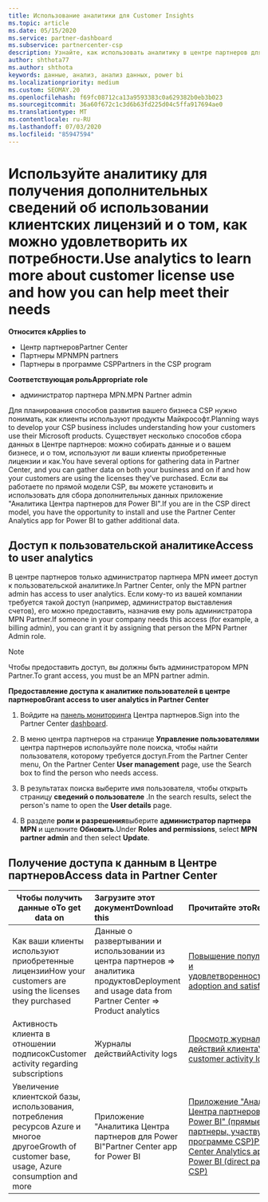 ```yaml
---
title: Использование аналитики для Customer Insights
ms.topic: article
ms.date: 05/15/2020
ms.service: partner-dashboard
ms.subservice: partnercenter-csp
description: Узнайте, как использовать аналитику в центре партнеров для лучшего понимания бизнеса и того, как ваши клиенты используют приобретенные вами лицензии.
author: shthota77
ms.author: shthota
keywords: данные, анализ, анализ данных, power bi
ms.localizationpriority: medium
ms.custom: SEOMAY.20
ms.openlocfilehash: f69fc08712ca13a9593383c0a629382b0eb3b023
ms.sourcegitcommit: 36a60f672c1c3d6b63fd225d04c5ffa917694ae0
ms.translationtype: MT
ms.contentlocale: ru-RU
ms.lasthandoff: 07/03/2020
ms.locfileid: "85947594"
---
```

# <a name="use-analytics-to-learn-more-about-customer-license-use-and-how-you-can-help-meet-their-needs"></a><span data-ttu-id="25663-104">Используйте аналитику для получения дополнительных сведений об использовании клиентских лицензий и о том, как можно удовлетворить их потребности.</span><span class="sxs-lookup"><span data-stu-id="25663-104">Use analytics to learn more about customer license use and how you can help meet their needs</span></span>

<span data-ttu-id="25663-105">**Относится к**</span><span class="sxs-lookup"><span data-stu-id="25663-105">**Applies to**</span></span>

- <span data-ttu-id="25663-106">Центр партнеров</span><span class="sxs-lookup"><span data-stu-id="25663-106">Partner Center</span></span>
- <span data-ttu-id="25663-107">Партнеры MPN</span><span class="sxs-lookup"><span data-stu-id="25663-107">MPN partners</span></span>
- <span data-ttu-id="25663-108">Партнеры в программе CSP</span><span class="sxs-lookup"><span data-stu-id="25663-108">Partners in the CSP program</span></span>

<span data-ttu-id="25663-109">**Соответствующая роль**</span><span class="sxs-lookup"><span data-stu-id="25663-109">**Appropriate role**</span></span>

- <span data-ttu-id="25663-110">администратор партнера MPN.</span><span class="sxs-lookup"><span data-stu-id="25663-110">MPN Partner admin</span></span>

<span data-ttu-id="25663-111">Для планирования способов развития вашего бизнеса CSP нужно понимать, как клиенты используют продукты Майкрософт.</span><span class="sxs-lookup"><span data-stu-id="25663-111">Planning ways to develop your CSP business includes understanding how your customers use their Microsoft products.</span></span> <span data-ttu-id="25663-112">Существует несколько способов сбора данных в Центре партнеров: можно собирать данные и о вашем бизнесе, и о том, используют ли ваши клиенты приобретенные лицензии и как.</span><span class="sxs-lookup"><span data-stu-id="25663-112">You have several options for gathering data in Partner Center, and you can gather data on both your business and on if and how your customers are using the licenses they've purchased.</span></span> <span data-ttu-id="25663-113">Если вы работаете по прямой модели CSP, вы можете установить и использовать для сбора дополнительных данных приложение "Аналитика Центра партнеров для Power BI".</span><span class="sxs-lookup"><span data-stu-id="25663-113">If you are in the CSP direct model, you have the opportunity to install and use the Partner Center Analytics app for Power BI to gather additional data.</span></span>

## <a name="access-to-user-analytics"></a><span data-ttu-id="25663-114">Доступ к пользовательской аналитике</span><span class="sxs-lookup"><span data-stu-id="25663-114">Access to user analytics</span></span>

<span data-ttu-id="25663-115">В центре партнеров только администратор партнера MPN имеет доступ к пользовательской аналитике.</span><span class="sxs-lookup"><span data-stu-id="25663-115">In Partner Center, only the MPN partner admin has access to user analytics.</span></span> <span data-ttu-id="25663-116">Если кому-то из вашей компании требуется такой доступ (например, администратор выставления счетов), его можно предоставить, назначив ему роль администратора MPN Partner.</span><span class="sxs-lookup"><span data-stu-id="25663-116">If someone in your company needs this access (for example, a billing admin), you can grant it by assigning that person the MPN Partner Admin role.</span></span>

>[!NOTE] 
><span data-ttu-id="25663-117">Чтобы предоставить доступ, вы должны быть администратором MPN Partner.</span><span class="sxs-lookup"><span data-stu-id="25663-117">To grant access, you must be an MPN partner admin.</span></span>

<span data-ttu-id="25663-118">**Предоставление доступа к аналитике пользователей в центре партнеров**</span><span class="sxs-lookup"><span data-stu-id="25663-118">**Grant access to user analytics in Partner Center**</span></span> 

1. <span data-ttu-id="25663-119">Войдите на [панель мониторинга](https://partner.microsoft.com/dashboard) Центра партнеров.</span><span class="sxs-lookup"><span data-stu-id="25663-119">Sign into the Partner Center [dashboard](https://partner.microsoft.com/dashboard).</span></span>

2. <span data-ttu-id="25663-120">В меню центра партнеров на странице **Управление пользователями** центра партнеров используйте поле поиска, чтобы найти пользователя, которому требуется доступ.</span><span class="sxs-lookup"><span data-stu-id="25663-120">From the Partner Center menu, On the Partner Center **User management** page, use the Search box to find the person who needs access.</span></span>
2.  <span data-ttu-id="25663-121">В результатах поиска выберите имя пользователя, чтобы открыть страницу **сведений о пользователе** .</span><span class="sxs-lookup"><span data-stu-id="25663-121">In the search results, select the person's name to open the **User details** page.</span></span>
3.  <span data-ttu-id="25663-122">В разделе **роли и разрешения**выберите **администратор партнера MPN** и щелкните **Обновить**.</span><span class="sxs-lookup"><span data-stu-id="25663-122">Under **Roles and permissions**, select **MPN partner admin** and then select **Update**.</span></span>

 
## <a name="access-data-in-partner-center"></a><span data-ttu-id="25663-123">Получение доступа к данным в Центре партнеров</span><span class="sxs-lookup"><span data-stu-id="25663-123">Access data in Partner Center</span></span>

|<span data-ttu-id="25663-124">**Чтобы получить данные о**</span><span class="sxs-lookup"><span data-stu-id="25663-124">**To get data on**</span></span>   |<span data-ttu-id="25663-125">**Загрузите этот документ**</span><span class="sxs-lookup"><span data-stu-id="25663-125">**Download this**</span></span>   |<span data-ttu-id="25663-126">**Прочитайте это**</span><span class="sxs-lookup"><span data-stu-id="25663-126">**Read this**</span></span>   | <span data-ttu-id="25663-127">**Относится к**</span><span class="sxs-lookup"><span data-stu-id="25663-127">**Applies to**</span></span>    |
|---------------------|:-----------------------|:---------------|:--------------|
|<span data-ttu-id="25663-128">Как ваши клиенты используют приобретенные лицензии</span><span class="sxs-lookup"><span data-stu-id="25663-128">How your customers are using the licenses they purchased</span></span>   |<span data-ttu-id="25663-129">Данные о развертывании и использовании из центра партнеров => аналитика продуктов</span><span class="sxs-lookup"><span data-stu-id="25663-129">Deployment and usage data from Partner Center => Product analytics</span></span>   |[<span data-ttu-id="25663-130">Повышение популярности и удовлетворенности</span><span class="sxs-lookup"><span data-stu-id="25663-130">Increase adoption and satisfaction</span></span>](increasing-adoption-and-satisfaction.md)|<span data-ttu-id="25663-131">Партнеры CSP</span><span class="sxs-lookup"><span data-stu-id="25663-131">CSP partners</span></span>|
|<span data-ttu-id="25663-132">Активность клиента в отношении подписок</span><span class="sxs-lookup"><span data-stu-id="25663-132">Customer activity regarding subscriptions</span></span>   |<span data-ttu-id="25663-133">Журналы действий</span><span class="sxs-lookup"><span data-stu-id="25663-133">Activity logs</span></span>   |[<span data-ttu-id="25663-134">Просмотр журналов действий клиента</span><span class="sxs-lookup"><span data-stu-id="25663-134">View customer activity logs</span></span>](activity-logs.md)|<span data-ttu-id="25663-135">Партнеры CSP</span><span class="sxs-lookup"><span data-stu-id="25663-135">CSP partners</span></span>   |
|<span data-ttu-id="25663-136">Увеличение клиентской базы, использования, потребления ресурсов Azure и многое другое</span><span class="sxs-lookup"><span data-stu-id="25663-136">Growth of customer base, usage, Azure consumption and more</span></span>   |<span data-ttu-id="25663-137">Приложение "Аналитика Центра партнеров для Power BI"</span><span class="sxs-lookup"><span data-stu-id="25663-137">Partner Center app for Power BI</span></span>   |[<span data-ttu-id="25663-138">Приложение "Аналитика Центра партнеров для Power BI" (прямые партнеры, участвующие в программе CSP)</span><span class="sxs-lookup"><span data-stu-id="25663-138">Partner Center Analytics app for Power BI (direct partners in CSP)</span></span>](power-bi-app-for-direct-partners.md)|<span data-ttu-id="25663-139">Прямые партнеры CSP</span><span class="sxs-lookup"><span data-stu-id="25663-139">CSP direct partners</span></span>|






